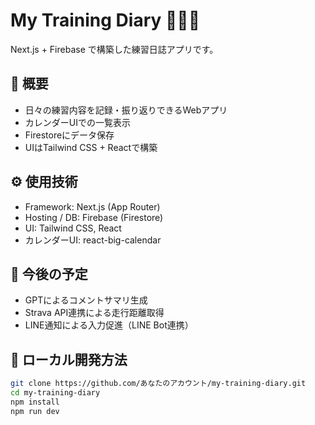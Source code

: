# My Training Diary 🏃‍♂️📘

Next.js + Firebase で構築した練習日誌アプリです。

## 🌟 概要

- 日々の練習内容を記録・振り返りできるWebアプリ
- カレンダーUIでの一覧表示
- Firestoreにデータ保存
- UIはTailwind CSS + Reactで構築

## ⚙️ 使用技術

- Framework: Next.js (App Router)
- Hosting / DB: Firebase (Firestore)
- UI: Tailwind CSS, React
- カレンダーUI: react-big-calendar

## 🚀 今後の予定

- GPTによるコメントサマリ生成
- Strava API連携による走行距離取得
- LINE通知による入力促進（LINE Bot連携）

## 🔧 ローカル開発方法

```bash
git clone https://github.com/あなたのアカウント/my-training-diary.git
cd my-training-diary
npm install
npm run dev
